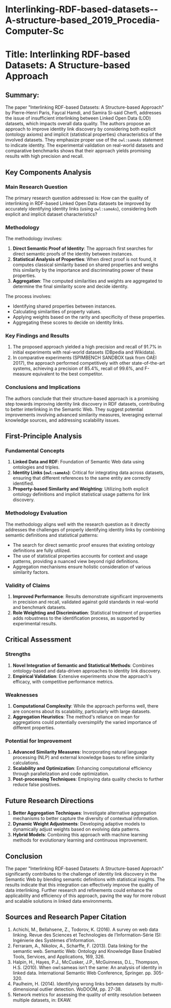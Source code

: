 # Interlinking-RDF-based-datasets--A-structure-based_2019_Procedia-Computer-Sc

# Title: Interlinking RDF-based Datasets: A Structure-based Approach

## Summary:
The paper "Interlinking RDF-based Datasets: A Structure-based Approach" by Pierre-Henri Paris, Faycal Hamdi, and Samira Si-said Cherfi, addresses the issue of insufficient interlinking between Linked Open Data (LOD) datasets, which impacts overall data quality. The authors propose an approach to improve identity link discovery by considering both explicit (ontology axioms) and implicit (statistical properties) characteristics of the involved datasets. They emphasize proper use of the `owl:sameAs` statement to indicate identity. The experimental validation on real-world datasets and comparative benchmarks shows that their approach yields promising results with high precision and recall.

## Key Components Analysis

### Main Research Question
The primary research question addressed is: How can the quality of interlinking in RDF-based Linked Open Data datasets be improved by accurately identifying identity links (using `owl:sameAs`), considering both explicit and implicit dataset characteristics?

### Methodology

The methodology involves:
1. **Direct Semantic Proof of Identity**: The approach first searches for direct semantic proofs of the identity between instances.
2. **Statistical Analysis of Properties**: When direct proof is not found, it computes classical similarity based on shared properties and weighs this similarity by the importance and discriminating power of these properties.
3. **Aggregation**: The computed similarities and weights are aggregated to determine the final similarity score and decide identity.

The process involves:
- Identifying shared properties between instances.
- Calculating similarities of property values.
- Applying weights based on the rarity and specificity of these properties.
- Aggregating these scores to decide on identity links.

### Key Findings and Results

1. The proposed approach yielded a high precision and recall of 91.7% in initial experiments with real-world datasets (DBpedia and Wikidata).
2. In comparative experiments (SPIMBENCH SANDBOX task from OAEI 2017), the approach performed competitively with other state-of-the-art systems, achieving a precision of 85.4%, recall of 99.6%, and F-measure equivalent to the best competitor.

### Conclusions and Implications

The authors conclude that their structure-based approach is a promising step towards improving identity link discovery in RDF datasets, contributing to better interlinking in the Semantic Web. They suggest potential improvements involving advanced similarity measures, leveraging external knowledge sources, and addressing scalability issues.

## First-Principle Analysis

### Fundamental Concepts

1. **Linked Data and RDF**: Foundation of Semantic Web data using ontologies and triples.
2. **Identity Links (`owl:sameAs`)**: Critical for integrating data across datasets, ensuring that different references to the same entity are correctly identified.
3. **Property-based Similarity and Weighting**: Utilizing both explicit ontology definitions and implicit statistical usage patterns for link discovery.

### Methodology Evaluation

The methodology aligns well with the research question as it directly addresses the challenges of properly identifying identity links by combining semantic definitions and statistical patterns:
- The search for direct semantic proof ensures that existing ontology definitions are fully utilized.
- The use of statistical properties accounts for context and usage patterns, providing a nuanced view beyond rigid definitions.
- Aggregation mechanisms ensure holistic consideration of various similarity factors.

### Validity of Claims

1. **Improved Performance**: Results demonstrate significant improvements in precision and recall, validated against gold standards in real-world and benchmark datasets.
2. **Role Weighting and Discrimination**: Statistical treatment of properties adds robustness to the identification process, as supported by experimental results.

## Critical Assessment

### Strengths

1. **Novel Integration of Semantic and Statistical Methods**: Combines ontology-based and data-driven approaches to identity link discovery.
2. **Empirical Validation**: Extensive experiments show the approach's efficacy, with competitive performance metrics.

### Weaknesses

1. **Computational Complexity**: While the approach performs well, there are concerns about its scalability, particularly with large datasets.
2. **Aggregation Heuristics**: The method's reliance on mean for aggregations could potentially oversimplify the varied importance of different properties.

### Potential for Improvement

1. **Advanced Similarity Measures**: Incorporating natural language processing (NLP) and external knowledge bases to refine similarity calculations.
2. **Scalability and Optimization**: Enhancing computational efficiency through parallelization and code optimization.
3. **Post-processing Techniques**: Employing data quality checks to further reduce false positives.

## Future Research Directions

1. **Better Aggregation Techniques**: Investigate alternative aggregation mechanisms to better capture the diversity of contextual information.
2. **Dynamic Weight Adjustments**: Developing adaptive models to dynamically adjust weights based on evolving data patterns.
3. **Hybrid Models**: Combining this approach with machine learning methods for evolutionary learning and continuous improvement.

## Conclusion

The paper "Interlinking RDF-based Datasets: A Structure-based Approach" significantly contributes to the challenge of identity link discovery in the Semantic Web by blending semantic definitions with statistical insights. The results indicate that this integration can effectively improve the quality of data interlinking. Further research and refinements could enhance the applicability and efficiency of this approach, paving the way for more robust and scalable solutions in linked data environments.

## Sources and Research Paper Citation
1. Achichi, M., Bellahsene, Z., Todorov, K. (2016). A survey on web data linking. Revue des Sciences et Technologies de l’Information-Série ISI: Ingénierie des Systèmes d’Information.
2. Ferraram, A., Nikolov, A., Scharffe, F. (2013). Data linking for the semantic web. Semantic Web: Ontology and Knowledge Base Enabled Tools, Services, and Applications, 169, 326.
3. Halpin, H., Hayes, P.J., McCusker, J.P., McGuinness, D.L., Thompson, H.S. (2010). When owl:sameas isn’t the same: An analysis of identity in linked data. International Semantic Web Conference, Springer. pp. 305-320.
4. Paulheim, H. (2014). Identifying wrong links between datasets by multi-dimensional outlier detection. WoDOOM, pp. 27-38.
5. Network metrics for assessing the quality of entity resolution between multiple datasets, in: EKAW.